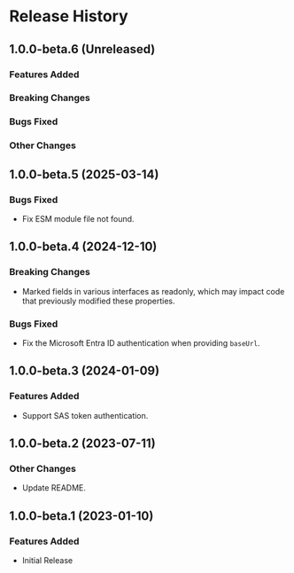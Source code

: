 # Release History

## 1.0.0-beta.6 (Unreleased)

### Features Added

### Breaking Changes

### Bugs Fixed

### Other Changes

## 1.0.0-beta.5 (2025-03-14)

### Bugs Fixed

- Fix ESM module file not found.

## 1.0.0-beta.4 (2024-12-10)

### Breaking Changes

- Marked fields in various interfaces as readonly, which may impact code that previously modified these properties.

### Bugs Fixed

- Fix the Microsoft Entra ID authentication when providing `baseUrl`.

## 1.0.0-beta.3 (2024-01-09)

### Features Added

- Support SAS token authentication.

## 1.0.0-beta.2 (2023-07-11)

### Other Changes

- Update README.

## 1.0.0-beta.1 (2023-01-10)

### Features Added

- Initial Release
